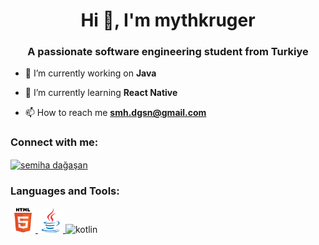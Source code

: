 
<h1 align="center">Hi 👋, I'm mythkruger</h1>
<h3 align="center">A passionate software engineering student from Turkiye</h3>

- 🔭 I’m currently working on **Java**

- 🌱 I’m currently learning **React Native**

- 📫 How to reach me **smh.dgsn@gmail.com**

<h3 align="left">Connect with me:</h3>
<p align="left">
<a href="https://linkedin.com/in/semiha dağaşan" target="blank"><img align="center" src="https://raw.githubusercontent.com/rahuldkjain/github-profile-readme-generator/master/src/images/icons/Social/linked-in-alt.svg" alt="semiha dağaşan" height="30" width="40" /></a>
</p>

<h3 align="left">Languages and Tools:</h3>
<p align="left"> <a href="https://www.w3.org/html/" target="_blank" rel="noreferrer"> <img src="https://raw.githubusercontent.com/devicons/devicon/master/icons/html5/html5-original-wordmark.svg" alt="html5" width="40" height="40"/> </a> <a href="https://www.java.com" target="_blank" rel="noreferrer"> <img src="https://raw.githubusercontent.com/devicons/devicon/master/icons/java/java-original.svg" alt="java" width="40" height="40"/> </a> <img src="https://www.vectorlogo.zone/logos/kotlinlang/kotlinlang-icon.svg" alt="kotlin" width="40" height="40"/> </a> </p>
